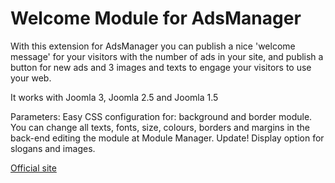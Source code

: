 # Welcome Module for AdsManager
With this extension for AdsManager you can publish a nice 'welcome message' for your visitors with the number of ads in your site, and publish a button for new ads and 3 images and texts to engage your  visitors to use your web.

It works with Joomla 3, Joomla 2.5 and Joomla 1.5

Parameters:
Easy CSS configuration for: background and border module. You can change all texts, fonts, size, colours, borders and margins in the back-end editing the module at Module Manager. Update! Display option for slogans and images. 

[Official site](http://www.joomlaempresa.es/en/)